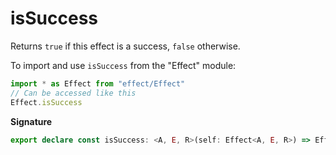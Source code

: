 # isSuccess

Returns `true` if this effect is a success, `false` otherwise.

To import and use `isSuccess` from the "Effect" module:

```ts
import * as Effect from "effect/Effect"
// Can be accessed like this
Effect.isSuccess
```

**Signature**

```ts
export declare const isSuccess: <A, E, R>(self: Effect<A, E, R>) => Effect<boolean, never, R>
```
